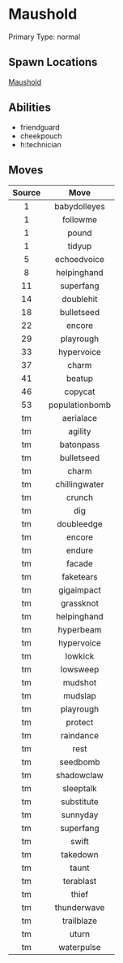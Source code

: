 # Maushold  
Primary Type: normal  
  
## Spawn Locations  
[Maushold](/data/spawn_presets/maushold.md)  
  
## Abilities  
  * friendguard
  * cheekpouch
  * h:technician
  
  
## Moves  
  
| Source | Move |  
|:---:|:---:|  
| 1 | babydolleyes |  
| 1 | followme |  
| 1 | pound |  
| 1 | tidyup |  
| 5 | echoedvoice |  
| 8 | helpinghand |  
| 11 | superfang |  
| 14 | doublehit |  
| 18 | bulletseed |  
| 22 | encore |  
| 29 | playrough |  
| 33 | hypervoice |  
| 37 | charm |  
| 41 | beatup |  
| 46 | copycat |  
| 53 | populationbomb |  
| tm | aerialace |  
| tm | agility |  
| tm | batonpass |  
| tm | bulletseed |  
| tm | charm |  
| tm | chillingwater |  
| tm | crunch |  
| tm | dig |  
| tm | doubleedge |  
| tm | encore |  
| tm | endure |  
| tm | facade |  
| tm | faketears |  
| tm | gigaimpact |  
| tm | grassknot |  
| tm | helpinghand |  
| tm | hyperbeam |  
| tm | hypervoice |  
| tm | lowkick |  
| tm | lowsweep |  
| tm | mudshot |  
| tm | mudslap |  
| tm | playrough |  
| tm | protect |  
| tm | raindance |  
| tm | rest |  
| tm | seedbomb |  
| tm | shadowclaw |  
| tm | sleeptalk |  
| tm | substitute |  
| tm | sunnyday |  
| tm | superfang |  
| tm | swift |  
| tm | takedown |  
| tm | taunt |  
| tm | terablast |  
| tm | thief |  
| tm | thunderwave |  
| tm | trailblaze |  
| tm | uturn |  
| tm | waterpulse |  
  
